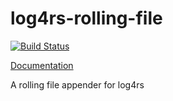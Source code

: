 # log4rs-rolling-file

[![Build Status](https://travis-ci.org/sfackler/log4rs-rolling-file.svg?branch=master)](https://travis-ci.org/sfackler/log4rs-rolling-file)

[Documentation](https://sfackler.github.io/log4rs-rolling-file/doc/v0.2.0/log4rs_rolling_file)

A rolling file appender for log4rs
